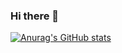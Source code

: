 ### Hi there 👋

[![Anurag's GitHub stats](https://github-readme-stats.vercel.app/api?username=yuequanfighting)](https://github.com/yuequanfighting)
